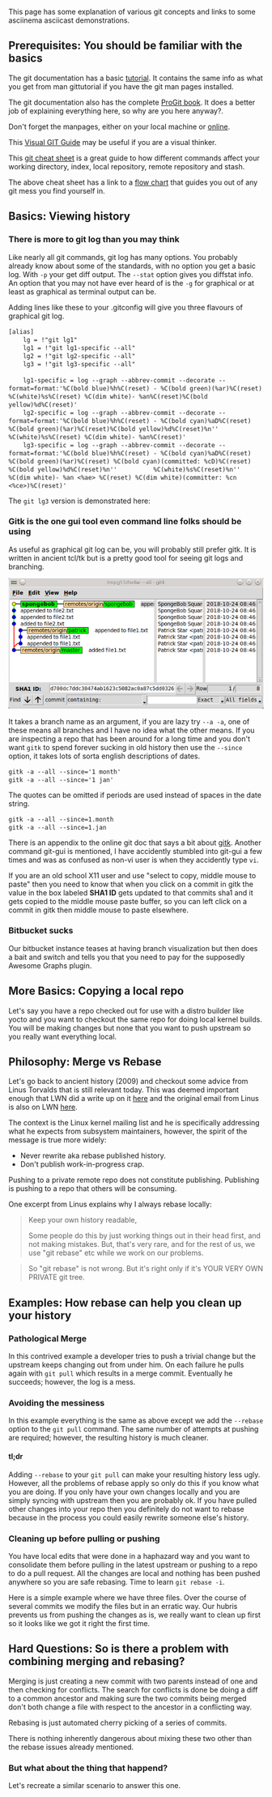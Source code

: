 This page has some explanation of various git concepts and links to some asciinema asciicast demonstrations.

## Prerequisites: You should be familiar with the basics

The git documentation has a basic [tutorial](https://git-scm.com/docs/gittutorial).
It contains the same info as what you get from man gittutorial if you have
the git man pages installed.

The git documentation also has the complete [ProGit book](https://git-scm.com/book/en/v2).
It does a better job of explaining everything here, so why are you here anyway?.

Don't forget the manpages, either on your local machine or [online](https://git-scm.com/docs).

This [Visual GIT Guide](https://marklodato.github.io/visual-git-guide/index-en.html)
may be useful if you are a visual thinker.

This [git cheat sheet](http://ndpsoftware.com/git-cheatsheet.html) is a great guide
to how different commands affect your working directory, index, local repository,
remote repository and stash.

The above cheat sheet has a link to a
[flow chart](http://justinhileman.info/article/git-pretty/git-pretty.png)
that guides you out of any git mess you find yourself in.

## Basics: Viewing history

### There is more to git log than you may think

Like nearly all git commands, git log has many options.
You probably already know about some of the standards,
with no option you get a basic log.
With `-p` your get diff output.
The `--stat` option gives you diffstat info.
An option that you may not have ever heard of is the `-g` for graphical
or at least as graphical as terminal output can be.

Adding lines like these to your .gitconfig will give you three flavours of
graphical git log.

```
[alias]
    lg = !"git lg1"
    lg1 = !"git lg1-specific --all"
    lg2 = !"git lg2-specific --all"
    lg3 = !"git lg3-specific --all"

    lg1-specific = log --graph --abbrev-commit --decorate --format=format:'%C(bold blue)%h%C(reset) - %C(bold green)(%ar)%C(reset) %C(white)%s%C(reset) %C(dim white)- %an%C(reset)%C(bold yellow)%d%C(reset)'
    lg2-specific = log --graph --abbrev-commit --decorate --format=format:'%C(bold blue)%h%C(reset) - %C(bold cyan)%aD%C(reset) %C(bold green)(%ar)%C(reset)%C(bold yellow)%d%C(reset)%n''          %C(white)%s%C(reset) %C(dim white)- %an%C(reset)'
    lg3-specific = log --graph --abbrev-commit --decorate --format=format:'%C(bold blue)%h%C(reset) - %C(bold cyan)%aD%C(reset) %C(bold green)(%ar)%C(reset) %C(bold cyan)(committed: %cD)%C(reset) %C(bold yellow)%d%C(reset)%n''          %C(white)%s%C(reset)%n''          %C(dim white)- %an <%ae> %C(reset) %C(dim white)(committer: %cn <%ce>)%C(reset)'
```

The `git lg3` version is demonstrated here:

<script src="https://asciinema.org/a/208167.js" id="asciicast-208167" async></script>

### Gitk is the one gui tool even command line folks should be using

As useful as graphical git log can be, you will probably still prefer gitk.
It is written in ancient tcl/tk but is a pretty good tool for seeing git logs
and branching.

![gitk](gitk.png)

It takes a branch name as an argument, if you are lazy try `--a -a`, one of these means all branches
and I have no idea what the other means.
If you are inspecting a repo that has been around for a long time and you don't want `gitk` to spend
forever sucking in old history then use the `--since` option, it takes lots of sorta english
descriptions of dates.

```
gitk -a --all --since='1 month'
gitk -a --all --since='1 jan'
```
The quotes can be omitted if periods are used instead of spaces in the date string. 
```
gitk -a --all --since=1.month
gitk -a --all --since=1.jan
```

There is an appendix to the online git doc that says a bit about
[gitk](https://git-scm.com/book/en/v2/Appendix-A:-Git-in-Other-Environments-Graphical-Interfaces).
Another command git-gui is mentioned, I have accidently stumbled into git-gui a few times
and was as confused as non-vi user is when they accidently type `vi`.

If you are an old school X11 user and use "select to copy, middle mouse to paste" then
you need to know that when you click on a commit in gitk the value in the box
labeled __SHA1 ID__ gets updated to that commits sha1 and it gets
copied to the middle mouse paste buffer, so you can left click on a commit in gitk
then middle mouse to paste elsewhere.

### Bitbucket sucks

Our bitbucket instance teases at having branch visualization but then does a
bait and switch and tells you that you need to pay for the supposedly Awesome
Graphs plugin.

## More Basics: Copying a local repo

Let's say you have a repo checked out for use with a distro builder like
yocto and you want to checkout the same repo for doing local kernel
builds. You will be making changes but none that you want to push upstream
so you really want everything local.

## Philosophy: Merge vs Rebase

Let's go back to ancient history (2009) and checkout some advice from Linus
Torvalds that is still relevant today.
This was deemed important enough that LWN did a write up on it
[here](https://lwn.net/Articles/328436/) and the original email from Linus
is also on LWN [here](https://lwn.net/Articles/328438/).

The context is the Linux kernel mailing list and he is specifically addressing
what he expects from subsystem maintainers, however, the spirit of the message
is true more widely:

* Never rewrite aka rebase published history.
* Don't publish work-in-progress crap.

Pushing to a private remote repo does not constitute publishing.
Publishing is pushing to a repo that others will be consuming.

One excerpt from Linus explains why I always rebase locally:

> Keep your own history readable,
>
> Some people do this by just working things out in their head first, and 
> not making mistakes. But, that's very rare, and for the rest of us, we 
> use "git rebase" etc while we work on our problems. 

> So "git rebase" is not wrong. But it's right only if it's YOUR VERY OWN 
> PRIVATE git tree.

## Examples: How rebase can help you clean up your history

### Pathological Merge

In this contrived example a developer tries to push a trivial change but the
upstream keeps changing out from under him.
On each failure he pulls again with `git pull` which results in a merge commit.
Eventually he succeeds; however, the log is a mess.

<script src="https://asciinema.org/a/208164.js" id="asciicast-208164" async></script>

### Avoiding the messiness

In this example everything is the same as above except we add the `--rebase`
option to the `git pull` command.
The same number of attempts at pushing are required; however, the resulting
history is much cleaner.

<script src="https://asciinema.org/a/208158.js" id="asciicast-208158" async></script>

#### tl;dr

Adding `--rebase` to your `git pull` can make your resulting history less ugly.
However, all the problems of rebase apply so only do this if you know what you are doing.
If you only have your own changes locally and you are simply syncing with upstream
then you are probably ok.
If you have pulled other changes into your repo then you definitely do not want
to rebase because in the process you could easily rewrite someone else's history.

### Cleaning up before pulling or pushing

You have local edits that were done in a haphazard way and you want to 
consolidate them before pulling in the latest upstream or pushing to a
repo to do a pull request.
All the changes are local and nothing has been pushed anywhere so you
are safe rebasing. Time to learn `git rebase -i`.

Here is a simple example where we have three files.
Over the course of several commits we modify the files but in an erratic way.
Our hubris prevents us from pushing the changes as is, we really want to 
clean up first so it looks like we got it right the first time.

## Hard Questions: So is there a problem with combining merging and rebasing?

Merging is just creating a new commit with two parents instead of one and then
checking for conflicts.
The search for conflicts is done be doing a diff to a common ancestor and making
sure the two commits being merged don't both change a file with respect
to the ancestor in a conflicting way.

Rebasing is just automated cherry picking of a series of commits.

There is nothing inherently dangerous about mixing these two other than
the rebase issues already mentioned.

### But what about the thing that happend?

Let's recreate a similar scenario to answer this one.
